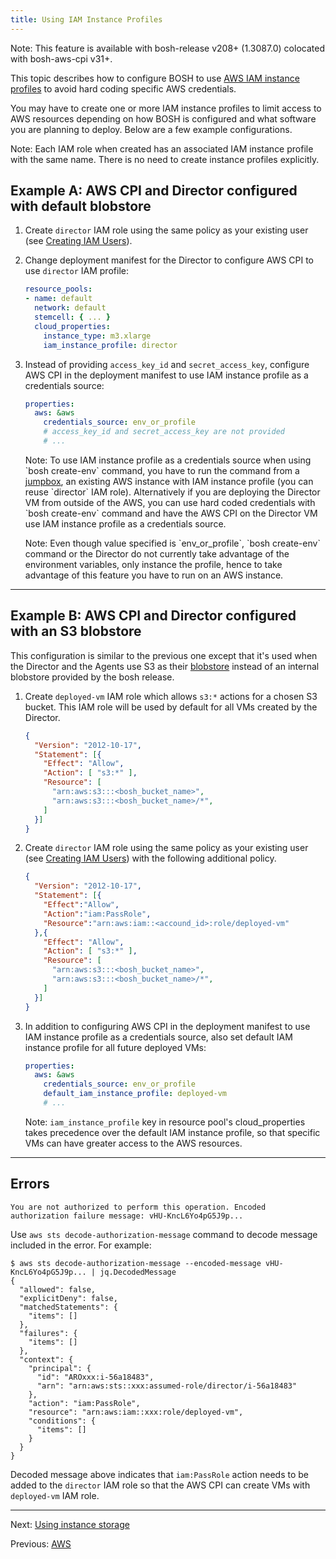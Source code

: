 ```yaml
---
title: Using IAM Instance Profiles
---
```


<p class="note">Note: This feature is available with bosh-release v208+ (1.3087.0) colocated with bosh-aws-cpi v31+.</p>

This topic describes how to configure BOSH to use [AWS IAM instance profiles](http://docs.aws.amazon.com/IAM/latest/UserGuide/id_roles_use_switch-role-ec2.html) to avoid hard coding specific AWS credentials.

You may have to create one or more IAM instance profiles to limit access to AWS resources depending on how BOSH is configured and what software you are planning to deploy. Below are a few example configurations.

<p class="note">Note: Each IAM role when created has an associated IAM instance profile with the same name. There is no need to create instance profiles explicitly.</p>

## <a id="only-director"></a> Example A: AWS CPI and Director configured with default blobstore

1. Create `director` IAM role using the same policy as your existing user (see [Creating IAM Users](aws-iam-users.html)).

1. Change deployment manifest for the Director to configure AWS CPI to use `director` IAM profile:

    ```yaml
    resource_pools:
    - name: default
      network: default
      stemcell: { ... }
      cloud_properties:
        instance_type: m3.xlarge
        iam_instance_profile: director
    ```

1. Instead of providing `access_key_id` and `secret_access_key`, configure AWS CPI in the deployment manifest to use IAM instance profile as a credentials source:

    ```yaml
    properties:
      aws: &aws
        credentials_source: env_or_profile
        # access_key_id and secret_access_key are not provided
        # ...
    ```

    <p class="note">Note: To use IAM instance profile as a credentials source when using `bosh create-env` command, you have to run the command from a <a href="terminology.html#jumpbox">jumpbox</a>, an existing AWS instance with IAM instance profile (you can reuse `director` IAM role). Alternatively if you are deploying the Director VM from outside of the AWS, you can use hard coded credentials with `bosh create-env` command and have the AWS CPI on the Director VM use IAM instance profile as a credentials source.</p>

    <p class="note">Note: Even though value specified is `env_or_profile`, `bosh create-env` command or the Director do not currently take advantage of the environment variables, only instance the profile, hence to take advantage of this feature you have to run on an AWS instance.</p>

---
## <a id="director-with-s3-blobstore"></a> Example B: AWS CPI and Director configured with an S3 blobstore

This configuration is similar to the previous one except that it's used when the Director and the Agents use S3 as their [blobstore](bosh-components.html#blobstore) instead of an internal blobstore provided by the bosh release.

1. Create `deployed-vm` IAM role which allows `s3:*` actions for a chosen S3 bucket. This IAM role will be used by default for all VMs created by the Director.

    ```json
    {
      "Version": "2012-10-17",
      "Statement": [{
        "Effect": "Allow",
        "Action": [ "s3:*" ],
        "Resource": [
          "arn:aws:s3:::<bosh_bucket_name>",
          "arn:aws:s3:::<bosh_bucket_name>/*",
        ]
      }]
    }
    ```

1. Create `director` IAM role using the same policy as your existing user (see [Creating IAM Users](aws-iam-users.html)) with the following additional policy.

    ```json
    {
      "Version": "2012-10-17",
      "Statement": [{
        "Effect":"Allow",
        "Action":"iam:PassRole",
        "Resource":"arn:aws:iam::<accound_id>:role/deployed-vm"
      },{
        "Effect": "Allow",
        "Action": [ "s3:*" ],
        "Resource": [
          "arn:aws:s3:::<bosh_bucket_name>",
          "arn:aws:s3:::<bosh_bucket_name>/*",
        ]
      }]
    }
    ```

1. In addition to configuring AWS CPI in the deployment manifest to use IAM instance profile as a credentials source, also set default IAM instance profile for all future deployed VMs:

    ```yaml
    properties:
      aws: &aws
        credentials_source: env_or_profile
        default_iam_instance_profile: deployed-vm
        # ...
    ```

    <p class="note">Note: <code>iam_instance_profile</code> key in resource pool's cloud_properties takes precedence over the default IAM instance profile, so that specific VMs can have greater access to the AWS resources.</p>

---
## <a id="errors"></a> Errors

```
You are not authorized to perform this operation. Encoded authorization failure message: vHU-KncL6Yo4pG5J9p...
```

Use `aws sts decode-authorization-message` command to decode message included in the error. For example:

```shell
$ aws sts decode-authorization-message --encoded-message vHU-KncL6Yo4pG5J9p... | jq.DecodedMessage
{
  "allowed": false,
  "explicitDeny": false,
  "matchedStatements": {
    "items": []
  },
  "failures": {
    "items": []
  },
  "context": {
    "principal": {
      "id": "AROxxx:i-56a18483",
      "arn": "arn:aws:sts::xxx:assumed-role/director/i-56a18483"
    },
    "action": "iam:PassRole",
    "resource": "arn:aws:iam::xxx:role/deployed-vm",
    "conditions": {
      "items": []
    }
  }
}
```

Decoded message above indicates that `iam:PassRole` action needs to be added to the `director` IAM role so that the AWS CPI can create VMs with `deployed-vm` IAM role.

---
Next: [Using instance storage](aws-instance-storage.html)

Previous: [AWS](aws-cpi.html)
